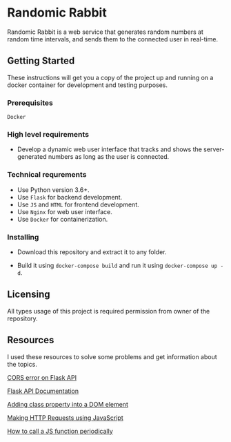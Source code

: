 # Randomic Rabbit
Randomic Rabbit is a web service that generates random numbers at random time intervals, and sends them to the connected user in real-time.

## Getting Started

These instructions will get you a copy of the project up and running on a docker container for development and testing purposes.

### Prerequisites

``Docker``

### High level requirements

*   Develop a dynamic web user interface that tracks and shows the server-generated numbers as long as the user is connected.

### Technical requrements

*   Use Python version 3.6+.
*   Use ``Flask`` for backend development.
*   Use ``JS`` and ``HTML`` for frontend development.
*   Use ``Nginx`` for web user interface.
*   Use ``Docker`` for containerization.

### Installing

*   Download this repository and extract it to any folder.

*   Build it using ``docker-compose build`` and run it using ``docker-compose up -d``.

## Licensing

All types usage of this project is required permission from owner of the repository.

## Resources

I used these resources to solve some problems and get information about the topics.

[CORS error on Flask API](https://stackoverflow.com/questions/26980713/solve-cross-origin-resource-sharing-with-flask)

[Flask API Documentation](https://flask.palletsprojects.com/en/1.1.x/api/)

[Adding class property into a DOM element](https://stackoverflow.com/questions/1115310/how-can-i-add-a-class-to-a-dom-element-in-javascript)

[Making HTTP Requests using JavaScript](https://www.kirupa.com/html5/making_http_requests_js.htm)

[How to call a JS function periodically](https://stackoverflow.com/questions/3138756/calling-a-function-every-60-seconds/3138784)